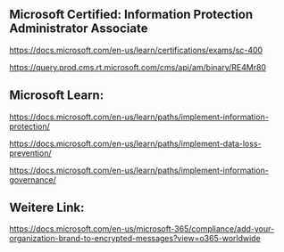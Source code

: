 Microsoft Certified: Information Protection Administrator Associate 
-------------------
https://docs.microsoft.com/en-us/learn/certifications/exams/sc-400

https://query.prod.cms.rt.microsoft.com/cms/api/am/binary/RE4Mr80

Microsoft Learn:
-------------------
https://docs.microsoft.com/en-us/learn/paths/implement-information-protection/

https://docs.microsoft.com/en-us/learn/paths/implement-data-loss-prevention/

https://docs.microsoft.com/en-us/learn/paths/implement-information-governance/

Weitere Link:
---------------


https://docs.microsoft.com/en-us/microsoft-365/compliance/add-your-organization-brand-to-encrypted-messages?view=o365-worldwide
